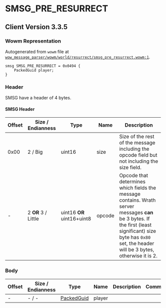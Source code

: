 # SMSG_PRE_RESURRECT

## Client Version 3.3.5

### Wowm Representation

Autogenerated from `wowm` file at [`wow_message_parser/wowm/world/resurrect/smsg_pre_resurrect.wowm:1`](https://github.com/gtker/wow_messages/tree/main/wow_message_parser/wowm/world/resurrect/smsg_pre_resurrect.wowm#L1).
```rust,ignore
smsg SMSG_PRE_RESURRECT = 0x0494 {
    PackedGuid player;
}
```
### Header

SMSG have a header of 4 bytes.

#### SMSG Header

| Offset | Size / Endianness | Type   | Name   | Description |
| ------ | ----------------- | ------ | ------ | ----------- |
| 0x00   | 2 / Big           | uint16 | size   | Size of the rest of the message including the opcode field but not including the size field.|
| -      | 2 **OR** 3 / Little| uint16 **OR** uint16+uint8 | opcode | Opcode that determines which fields the message contains. Wrath server messages **can** be 3 bytes. If the first (least significant) size byte has `0x80` set, the header will be 3 bytes, otherwise it is 2. |

### Body

| Offset | Size / Endianness | Type | Name | Description | Comment |
| ------ | ----------------- | ---- | ---- | ----------- | ------- |
| - | - / - | [PackedGuid](../spec/packed-guid.md) | player |  |  |

